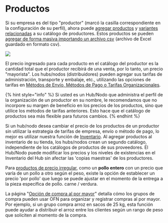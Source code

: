 # Productos

Si su empresa es del tipo "productor" \(marcó la casilla correspondiente en la configuración de su perfil\), ahora puede [agregar productos](products.md#adding-products) y [variantes relacionadas](product-variants.md#how-do-i-create-a-product-variant) a su catálogo de productores. Estos productos se pueden [agregar de forma masiva importando un archivo csv](product-and-inventory-import.md#import-new-products) \(archivo de Excel guardado en formato csv\).

![](../../.gitbook/assets/products1.jpg)

El precio ingresado para cada producto en el catálogo del productor es la cantidad total que el productor recibirá de una venta, por lo tanto, un precio "mayorista". Los hubs/nodos \(distribuidores\) pueden agregar sus tarifas de administración, transporte y embalaje, etc., utilizando las opciones de tarifas en [Métodos de Envío, Métodos de Pago o Tarifas Organizacionales](../shopfront/shipping-methods.md).

{% hint style="info" %}
Si usted es un Hub/Nodo que administra el perfil de la organización de un productor en su nombre, le recomendamos que no incorpore su margen de beneficio en los precios de los productos, sino que utilice los métodos de tarifas anteriores. Esto hace que el catálogo de productos sea más flexible para futuros cambios.
{% endhint %}

Si un hub/nodo desea cambiar el precio de los productos de un productor sin utilizar la estrategia de tarifas de empresa, envío o método de pago, lo mejor es utilizar nuestra función de [Inventario](inventory-tool.md#modify-sku-prices-and-stock-levels-for-products-in-your-shopfront). Al agregar productos al inventario de su tienda, los hubs/nodos crean un segundo catálogo, independiente de los catálogos de productos de sus proveedores. El Hub/Nodo puede modificar los precios y los niveles de existencias en el Inventario del Hub sin afectar las 'copias maestras' de los productores.

Para [productos de precio irregular](pricing-irregular-items-kg.md), como un **pollo entero** con un precio que varía de un pollo a otro según el peso, existe la opción de establecer un precio 'por pollo' que luego se puede ajustar en el momento de la entrega a la pieza específica de pollo. carne / verdura.

La página "[Opción de compra al por mayor](group-buy-for-bulk-ordering.md)" detalla cómo los grupos de compra pueden usar OFN para organizar y registrar compras al por mayor. Por ejemplo, si un grupo compra arroz en sacos de 25 kg, esta función puede ayudar a distribuir el arroz entre los clientes según un rango de peso que soliciten al momento de la compra.

